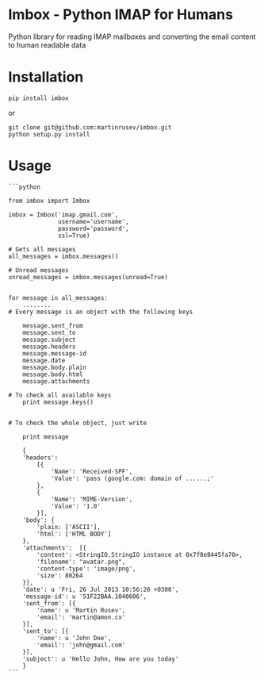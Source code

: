 Imbox - Python IMAP for Humans
=======

Python library for reading IMAP mailboxes and converting the email content to human readable data

Installation
============

	pip install imbox


or 

	git clone git@github.com:martinrusev/imbox.git
	python setup.py install


Usage 
=====
	```python

	from imbox import Imbox

	imbox = Imbox('imap.gmail.com',
				  username='username', 
				  password='password',
				  ssl=True)
	
	# Gets all messages 
	all_messages = imbox.messages()
	
	# Unread messages 
	unread_messages = imbox.messages(unread=True)


	for message in all_messages:
		........
	# Every message is an object with the following keys
		
		message.sent_from
		message.sent_to
		message.subject
		message.headers
		message.message-id
		message.date
		message.body.plain
		message.body.html
		message.attachments

	# To check all available keys
		print message.keys()

	
	# To check the whole object, just write

		print message

		{
		'headers': 
			[{
				'Name': 'Received-SPF',
				'Value': 'pass (google.com: domain of ......;'
			}, 
			{
				'Name': 'MIME-Version',
				'Value': '1.0'
			}],
		'body': {
			'plain: ['ASCII'],
			'html': ['HTML BODY']
		},
		'attachments':  [{
			'content': <StringIO.StringIO instance at 0x7f8e8445fa70>, 
			'filename': "avatar.png",
			'content-type': 'image/png',
			'size': 80264
		}],
		'date': u 'Fri, 26 Jul 2013 10:56:26 +0300',
		'message-id': u '51F22BAA.1040606',
		'sent_from': [{
			'name': u 'Martin Rusev',
			'email': 'martin@amon.cx'
		}],
		'sent_to': [{
			'name': u 'John Doe',
			'email': 'john@gmail.com'
		}],
		'subject': u 'Hello John, How are you today'
		}
	```



